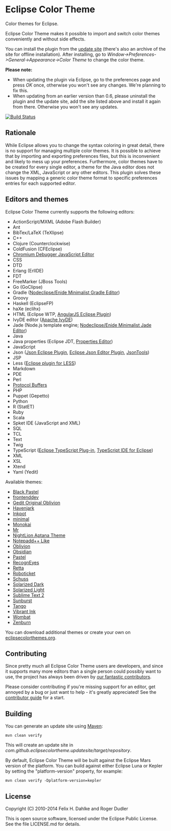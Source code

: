 Eclipse Color Theme
===================

Color themes for Eclipse.

Eclipse Color Theme makes it possible to import and switch color
themes conveniently and without side effects.

You can install the plugin from the
[update site](http://eclipse-color-theme.github.com/update) (there's
also an archive of the site for offline installation). After
installing, go to *Window->Preferences->General->Appearance->Color
Theme* to change the color theme.

**Please note:**

* When updating the plugin via Eclipse, go to the preferences page and
  press *OK* once, otherwise you won't see any changes. We're planning
  to fix this.
* When updating from an earlier version than 0.6, please uninstall the
  plugin and the update site, add the site listed above and install it
  again from there. Otherwise you won't see any updates.

[![Build Status](https://secure.travis-ci.org/eclipse-color-theme/eclipse-color-theme.png)](http://travis-ci.org/eclipse-color-theme/eclipse-color-theme)

Rationale
---------

While Eclipse allows you to change the syntax coloring in great
detail, there is no support for managing multiple color themes. It is
possible to achieve that by importing and exporting preferences files,
but this is inconvenient and likely to mess up your preferences.
Furthermore, color themes have to be created for every single editor,
a theme for the Java editor does not change the XML, JavaScript or
any other editors. This plugin solves these issues by mapping a
generic color theme format to specific preferences entries for each
supported editor.

Editors and themes
------------------

Eclipse Color Theme currently supports the following editors:

* ActionScript/MXML (Adobe Flash Builder)
* Ant
* BibTex/LaTeX (TeXlipse)
* C++
* Clojure (Counterclockwise)
* ColdFusion (CFEclipse)
* [Chromium Debugger JavaScript Editor](https://github.com/Nodeclipse/nodeclipse-1/tree/master/chromedevtools/plugins/org.chromium.debug.ui)
* CSS
* DTD
* Erlang (ErlIDE)
* FDT
* FreeMarker (JBoss Tools)
* Go (GoClipse)
* Gradle ([Nodeclipse/Enide Minimalist Gradle Editor](http://www.nodeclipse.org/projects/gradle))
* Groovy
* Haskell (EclipseFP)
* haXe (eclihx)
* HTML (Eclipse WTP, [AngularJS Eclipse Plugin](https://github.com/angelozerr/angularjs-eclipse))
* IvyDE editor ([Apache IvyDE](http://ant.apache.org/ivy/ivyde/))
* Jade (Node.js template engine; [Nodeclipse/Enide Minimalist Jade Editor](http://www.nodeclipse.org/projects/gradle))
* Java
* Java properties (Eclipse JDT, [Properties Editor](http://propedit.sourceforge.jp/index_en.html))
* JavaScript
* Json ([Json Eclipse Plugin](https://github.com/pulse00/Json-Eclipse-Plugin), [Eclipse Json Editor Plugin](http://sourceforge.net/projects/eclipsejsonedit/), [JsonTools](https://bitbucket.org/denmiroch/jsontools/wiki/Home))
* JSP
* Less ([Eclipse plugin for LESS](http://www.normalesup.org/~simonet/soft/ow/eclipse-less.fr.html))
* Markdown
* PDE
* Perl
* [Protocol Buffers](https://code.google.com/p/protobuf-dt)
* PHP
* Puppet (Gepetto)
* Python
* R (StatET)
* Ruby
* Scala
* Spket IDE (JavaScript and XML)
* SQL
* TCL
* Text
* Twig
* TypeScript ([Eclipse TypeScript Plug-in](https://github.com/palantir/eclipse-typescript), [TypeScript IDE for Eclipse](http://typecsdev.com/))
* XML
* XSL
* Xtend
* Yaml (Yedit)

Available themes:

* [Black Pastel](http://www.eclipsecolorthemes.org/?view=theme&id=128)
* [frontenddev](http://www.eclipsecolorthemes.org/?view=theme&id=90)
* [Gedit Original Oblivion](http://www.eclipsecolorthemes.org/?view=theme&id=115)
* [Havenjark](http://www.eclipsecolorthemes.org/?view=theme&id=25)
* [Inkpot](http://www.eclipsecolorthemes.org/?view=theme&id=4)
* [minimal](http://www.eclipsecolorthemes.org/?view=theme&id=43)
* [Monokai](http://www.eclipsecolorthemes.org/?view=theme&id=52)
* [Mr](http://www.eclipsecolorthemes.org/?view=theme&id=32)
* [NightLion Aptana Theme](http://www.eclipsecolorthemes.org/?view=theme&id=47)
* [Notepadd++ Like](http://www.eclipsecolorthemes.org/?view=theme&id=91)
* [Oblivion](http://www.eclipsecolorthemes.org/?view=theme&id=1)
* [Obsidian](http://www.eclipsecolorthemes.org/?view=theme&id=21)
* [Pastel](http://www.eclipsecolorthemes.org/?view=theme&id=68)
* [RecognEyes](http://www.eclipsecolorthemes.org/?view=theme&id=30)
* [Retta](http://www.eclipsecolorthemes.org/?view=theme&id=1004)
* [Roboticket](http://www.eclipsecolorthemes.org/?view=theme&id=93)
* [Schuss](http://www.eclipsecolorthemes.org/?view=theme&id=29)
* [Solarized Dark](http://www.eclipsecolorthemes.org/?view=theme&id=1115)
* [Solarized Light](http://www.eclipsecolorthemes.org/?view=theme&id=1013)
* [Sublime Text 2](http://www.eclipsecolorthemes.org/?view=theme&id=66)
* [Sunburst](http://www.eclipsecolorthemes.org/?view=theme&id=383)
* [Tango](http://www.eclipsecolorthemes.org/?view=theme&id=27)
* [Vibrant Ink](http://www.eclipsecolorthemes.org/?view=theme&id=3)
* [Wombat](http://www.eclipsecolorthemes.org/?view=theme&id=118)
* [Zenburn](http://www.eclipsecolorthemes.org/?view=theme&id=2)

You can download additional themes or create your own on
[eclipsecolorthemes.org](http://eclipsecolorthemes.org).

Contributing
------------

Since pretty much all Eclipse Color Theme users are developers, and
since it supports many more editors than a single person could
possibly want to use, the project has always been driven by
[our fantastic contributors](https://github.com/eclipse-color-theme/eclipse-color-theme/graphs/contributors).

Please consider contributing if you're missing support for an editor,
get annoyed by a bug or just want to help - it's greatly appreciated!
See the [contributor guide](https://github.com/eclipse-color-theme/eclipse-color-theme/wiki/Contributing)
for a start.

Building
--------

You can generate an update site using [Maven](http://maven.apache.org/):

    mvn clean verify

This will create an update site in
_com.github.eclipsecolortheme.updatesite/target/repository_.

By default, Eclipse Color Theme will be built against the Eclipse Mars
version of the platform. You can build against either Eclipse Luna or
Kepler by setting the "platform-version" property, for example:

    mvn clean verify -Dplatform-version=kepler

License
-------

Copyright (C) 2010-2014 Felix H. Dahlke and Roger Dudler

This is open source software, licensed under the Eclipse Public
License. See the file LICENSE.md for details.
